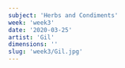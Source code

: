 ```yaml
---
subject: 'Herbs and Condiments'
week: 'week3'
date: '2020-03-25'
artist: 'Gil'
dimensions: ''
slug: 'week3/Gil.jpg'
---
```

